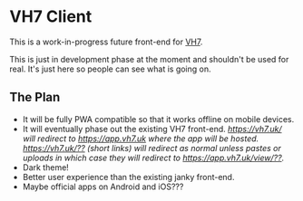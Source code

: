 # VH7 Client

This is a work-in-progress future front-end for [VH7](https://vh7.uk/).

This is just in development phase at the moment and shouldn't be used for real. It's just here so people can see what is going on.

## The Plan

- It will be fully PWA compatible so that it works offline on mobile devices.
- It will eventually phase out the existing VH7 front-end. _<https://vh7.uk/> will redirect to <https://app.vh7.uk> where the app will be hosted. <https://vh7.uk/??> (short links) will redirect as normal unless pastes or uploads in which case they will redirect to <https://app.vh7.uk/view/??>._
- Dark theme!
- Better user experience than the existing janky front-end.
- Maybe official apps on Android and iOS???
